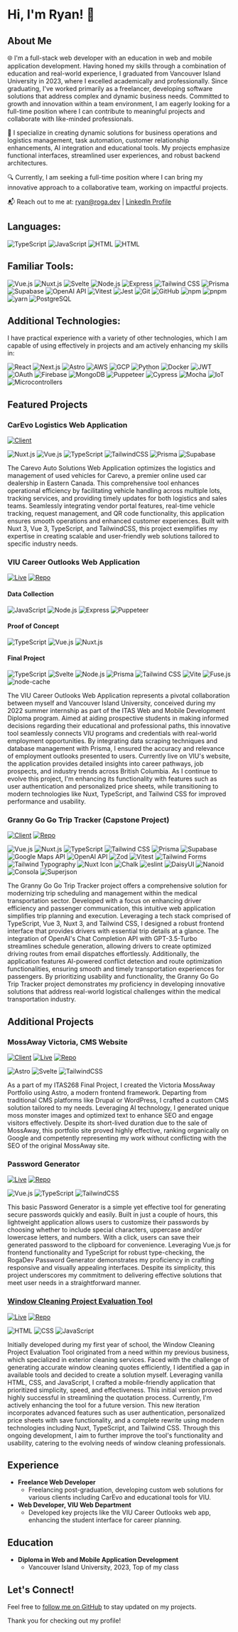 # Hi, I'm Ryan! 👋

## About Me
🌐 I'm a full-stack web developer with an education in web and mobile application development. Having honed my skills through a combination of education and real-world experience, I graduated from Vancouver Island University in 2023, where I excelled academically and professionally. Since graduating, I've worked primarily as a freelancer, developing software solutions that address complex and dynamic business needs. Committed to growth and innovation within a team environment, I am eagerly looking for a full-time position where I can contribute to meaningful projects and collaborate with like-minded professionals.

🚀 I specialize in creating dynamic solutions for business operations and logistics management, task automation, customer relationship enhancements, AI integration and educational tools. My projects emphasize functional interfaces, streamlined user experiences, and robust backend architectures.

🔍 Currently, I am seeking a full-time position where I can bring my innovative approach to a collaborative team, working on impactful projects.

📬 Reach out to me at: [ryan@roga.dev](mailto:ryan@roga.dev) | [LinkedIn Profile](https://www.linkedin.com/in/ryanroga/)

## Languages:
![TypeScript](https://img.shields.io/badge/-TypeScript-3178C6?style=flat&logo=typescript&logoColor=white)
![JavaScript](https://img.shields.io/badge/-JavaScript-F7DF1E?style=flat&logo=javascript&logoColor=black)
![HTML](https://img.shields.io/badge/-HTML5-E34F26?style=flat&logo=html5&logoColor=white)
![HTML](https://img.shields.io/badge/-CSS3-1572B6?style=flat&logo=css3&logoColor=white)

## Familiar Tools:

![Vue.js](https://img.shields.io/badge/-Vue.js-4FC08D?style=flat&logo=vue.js&logoColor=white)
![Nuxt.js](https://img.shields.io/badge/-Nuxt.js-00DC82?style=flat&logo=nuxt.js&logoColor=white)
![Svelte](https://img.shields.io/badge/-Svelte-FF3E00?style=flat&logo=svelte&logoColor=white)
![Node.js](https://img.shields.io/badge/-Node.js-339933?style=flat&logo=node.js&logoColor=white)
![Express](https://img.shields.io/badge/-Express-000000?style=flat&logo=express&logoColor=white)
![Tailwind CSS](https://img.shields.io/badge/-Tailwind_CSS-06B6D4?style=flat&logo=tailwind-css&logoColor=white)
![Prisma](https://img.shields.io/badge/-Prisma-2D3748?style=flat&logo=prisma&logoColor=white)
![Supabase](https://img.shields.io/badge/-Supabase-3ECF8E?style=flat&logo=supabase&logoColor=white)
![OpenAI API](https://img.shields.io/badge/-OpenAI_API-412991?style=flat&logo=openai&logoColor=white)
![Vitest](https://img.shields.io/badge/-Vitest-4B8BBE?style=flat&logo=vitest&logoColor=white)
![Jest](https://img.shields.io/badge/-Jest-C21325?style=flat&logo=jest&logoColor=white)
![Git](https://img.shields.io/badge/-Git-F05032?style=flat&logo=git&logoColor=white)
![GitHub](https://img.shields.io/badge/-GitHub-181717?style=flat&logo=github&logoColor=white)
![npm](https://img.shields.io/badge/-npm-CB3837?style=flat&logo=npm&logoColor=white)
![pnpm](https://img.shields.io/badge/-pnpm-F69220?style=flat&logo=pnpm&logoColor=white)
![yarn](https://img.shields.io/badge/-Yarn-2C8EBB?style=flat&logo=yarn&logoColor=white)
![PostgreSQL](https://img.shields.io/badge/-PostgreSQL-4169E1?style=flat&logo=postgresql&logoColor=white)

## Additional Technologies:
I have practical experience with a variety of other technologies, which I am capable of using effectively in projects and am actively enhancing my skills in:

![React](https://img.shields.io/badge/-React-61DAFB?style=flat&logo=react&logoColor=white)
![Next.js](https://img.shields.io/badge/-Next.js-000000?style=flat&logo=next.js&logoColor=white)
![Astro](https://img.shields.io/badge/-Astro-000?style=flat&logo=astro&logoColor=white)
![AWS](https://img.shields.io/badge/-AWS-FF9900?style=flat&logo=amazonwebservices&logoColor=black)
![GCP](https://img.shields.io/badge/-Google_Cloud_Platform-4285F4?style=flat&logo=google-cloud&logoColor=white)
![Python](https://img.shields.io/badge/-Python-3776AB?style=flat&logo=python&logoColor=white)
![Docker](https://img.shields.io/badge/-Docker-2496ED?style=flat&logo=docker&logoColor=white)
![JWT](https://img.shields.io/badge/-JWT-000000?style=flat&logo=json-web-tokens&logoColor=white)
![OAuth](https://img.shields.io/badge/-OAuth-EB5424?style=flat&logo=oauth&logoColor=white)
![Firebase](https://img.shields.io/badge/-Firebase-FFCA28?style=flat&logo=firebase&logoColor=black)
![MongoDB](https://img.shields.io/badge/-MongoDB-47A248?style=flat&logo=mongodb&logoColor=white)
![Puppeteer](https://img.shields.io/badge/-Puppeteer-40B5A4?style=flat&logo=puppeteer&logoColor=white)
![Cypress](https://img.shields.io/badge/-Cypress-17202C?style=flat&logo=cypress&logoColor=white)
![Mocha](https://img.shields.io/badge/-Mocha-8D6748?style=flat&logo=mocha&logoColor=white)
![IoT](https://img.shields.io/badge/-IoT-3C873A?style=flat&logo=wikiquote&logoColor=white)
![Microcontrollers](https://img.shields.io/badge/-Microcontrollers-007ACC?style=flat&logo=arduino&logoColor=white)

## Featured Projects

### CarEvo Logistics Web Application 
[![Client](https://img.shields.io/badge/-Client-4285F4?style=flat&logo=google-chrome&logoColor=white)](https://carevo.ca)

![Nuxt.js](https://img.shields.io/badge/-Nuxt.js-00C58E?style=flat&logo=nuxt.js&logoColor=white)
![Vue.js](https://img.shields.io/badge/-Vue.js-4FC08D?style=flat&logo=vue.js&logoColor=white)
![TypeScript](https://img.shields.io/badge/-TypeScript-3178C6?style=flat&logo=typescript&logoColor=white)
![TailwindCSS](https://img.shields.io/badge/-TailwindCSS-38B2AC?style=flat&logo=tailwind-css&logoColor=white)
![Prisma](https://img.shields.io/badge/-Prisma-2D3748?style=flat&logo=prisma&logoColor=white)
![Supabase](https://img.shields.io/badge/-Supabase-639?style=flat&logo=supabase&logoColor=white)

The Carevo Auto Solutions Web Application optimizes the logistics and management of used vehicles for Carevo, a premier online used car dealership in Eastern Canada. This comprehensive tool enhances operational efficiency by facilitating vehicle handling across multiple lots, tracking services, and providing timely updates for both logistics and sales teams. Seamlessly integrating vendor portal features, real-time vehicle tracking, request management, and QR code functionality, this application ensures smooth operations and enhanced customer experiences. Built with Nuxt 3, Vue 3, TypeScript, and TailwindCSS, this project exemplifies my expertise in creating scalable and user-friendly web solutions tailored to specific industry needs.

### VIU Career Outlooks Web Application 
[![Live](https://img.shields.io/badge/-Live-4285F4?style=flat&logo=google-chrome&logoColor=white)](https://career-outlooks.viu.ca) [![Repo](https://img.shields.io/badge/-Repo-181717?style=flat&logo=github&logoColor=white)](https://github.com/rogadev/viu-career-outlooks)

#### Data Collection
![JavaScript](https://img.shields.io/badge/-JavaScript-F7DF1E?style=flat&logo=javascript&logoColor=black)
![Node.js](https://img.shields.io/badge/-Node.js-339933?style=flat&logo=node.js&logoColor=white)
![Express](https://img.shields.io/badge/-Express-000000?style=flat&logo=express&logoColor=white)
![Puppeteer](https://img.shields.io/badge/-Puppeteer-40B5A4?style=flat&logo=puppeteer&logoColor=white)

#### Proof of Concept
![TypeScript](https://img.shields.io/badge/-TypeScript-3178C6?style=flat&logo=typescript&logoColor=white)
![Vue.js](https://img.shields.io/badge/-Vue.js-4FC08D?style=flat&logo=vue.js&logoColor=white)
![Nuxt.js](https://img.shields.io/badge/-Nuxt.js-00DC82?style=flat&logo=nuxt.js&logoColor=white)

#### Final Project
![TypeScript](https://img.shields.io/badge/-TypeScript-3178C6?style=flat&logo=typescript&logoColor=white)
![Svelte](https://img.shields.io/badge/-Svelte-FF3E00?style=flat&logo=svelte&logoColor=white)
![Node.js](https://img.shields.io/badge/-Node.js-339933?style=flat&logo=node.js&logoColor=white)
![Prisma](https://img.shields.io/badge/-Prisma-2D3748?style=flat&logo=prisma&logoColor=white)
![Tailwind CSS](https://img.shields.io/badge/-Tailwind_CSS-06B6D4?style=flat&logo=tailwind-css&logoColor=white)
![Vite](https://img.shields.io/badge/-Vite-646CFF?style=flat&logo=vite&logoColor=white)
![Fuse.js](https://img.shields.io/badge/-Fuse.js-F93C00?style=flat&logo=node.js&logoColor=white)
![node-cache](https://img.shields.io/badge/-node__cache-339933?style=flat&logo=node.js&logoColor=white)

The VIU Career Outlooks Web Application represents a pivotal collaboration between myself and Vancouver Island University, conceived during my 2022 summer internship as part of the ITAS Web and Mobile Development Diploma program. Aimed at aiding prospective students in making informed decisions regarding their educational and professional paths, this innovative tool seamlessly connects VIU programs and credentials with real-world employment opportunities. By integrating data scraping techniques and database management with Prisma, I ensured the accuracy and relevance of employment outlooks presented to users. Currently live on VIU's website, the application provides detailed insights into career pathways, job prospects, and industry trends across British Columbia. As I continue to evolve this project, I'm enhancing its functionality with features such as user authentication and personalized price sheets, while transitioning to modern technologies like Nuxt, TypeScript, and Tailwind CSS for improved performance and usability.

### Granny Go Go Trip Tracker (Capstone Project)
[![Client](https://img.shields.io/badge/-Client-4285F4?style=flat&logo=google-chrome&logoColor=white)](https://www.grannygogo.ca/) [![Repo](https://img.shields.io/badge/-Repo-181717?style=flat&logo=github&logoColor=white)](https://github.com/rogadev/capstone)

![Vue.js](https://img.shields.io/badge/-Vue.js-4FC08D?style=flat&logo=vue.js&logoColor=white)
![Nuxt.js](https://img.shields.io/badge/-Nuxt.js-00DC82?style=flat&logo=nuxt.js&logoColor=white)
![TypeScript](https://img.shields.io/badge/-TypeScript-3178C6?style=flat&logo=typescript&logoColor=white)
![Tailwind CSS](https://img.shields.io/badge/-Tailwind_CSS-06B6D4?style=flat&logo=tailwind-css&logoColor=white)
![Prisma](https://img.shields.io/badge/-Prisma-2D3748?style=flat&logo=prisma&logoColor=white)
![Supabase](https://img.shields.io/badge/-Supabase-3ECF8E?style=flat&logo=supabase&logoColor=white)
![Google Maps API](https://img.shields.io/badge/-Google_Maps_API-4285F4?style=flat&logo=google-maps&logoColor=white)
![OpenAI API](https://img.shields.io/badge/-OpenAI_API-412991?style=flat&logo=openai&logoColor=white)
![Zod](https://img.shields.io/badge/-Zod-3C873A?style=flat&logo=zod&logoColor=white)
![Vitest](https://img.shields.io/badge/-Vitest-4B8BBE?style=flat&logo=vitest&logoColor=white)
![Tailwind Forms](https://img.shields.io/badge/-Tailwind_Forms-06B6D4?style=flat&logo=tailwind-css&logoColor=white)
![Tailwind Typography](https://img.shields.io/badge/-Tailwind_Typography-06B6D4?style=flat&logo=tailwind-css&logoColor=white)
![Nuxt Icon](https://img.shields.io/badge/-Nuxt_Icon-00DC82?style=flat&logo=nuxt.js&logoColor=white)
![Chalk](https://img.shields.io/badge/-Chalk-FFFFFF?style=flat&logo=chalk&logoColor=black)
![eslint](https://img.shields.io/badge/-eslint-4B32C3?style=flat&logo=eslint&logoColor=white)
![DaisyUI](https://img.shields.io/badge/-DaisyUI-4B8BBE?style=flat&logo=daisyui&logoColor=white)
![Nanoid](https://img.shields.io/badge/-Nanoid-03A9F4?style=flat&logo=nanoid&logoColor=white)
![Consola](https://img.shields.io/badge/-Consola-4CAF50?style=flat&logo=consola&logoColor=white)
![Superjson](https://img.shields.io/badge/-Superjson-009688?style=flat&logo=json&logoColor=white)

The Granny Go Go Trip Tracker project offers a comprehensive solution for modernizing trip scheduling and management within the medical transportation sector. Developed with a focus on enhancing driver efficiency and passenger communication, this intuitive web application simplifies trip planning and execution. Leveraging a tech stack comprised of TypeScript, Vue 3, Nuxt 3, and Tailwind CSS, I designed a robust frontend interface that provides drivers with essential trip details at a glance. The integration of OpenAI's Chat Completion API with GPT-3.5-Turbo streamlines schedule generation, allowing drivers to create optimized driving routes from email dispatches effortlessly. Additionally, the application features AI-powered conflict detection and route optimization functionalities, ensuring smooth and timely transportation experiences for passengers. By prioritizing usability and functionality, the Granny Go Go Trip Tracker project demonstrates my proficiency in developing innovative solutions that address real-world logistical challenges within the medical transportation industry.

## Additional Projects

### MossAway Victoria, CMS Website
[![Client](https://img.shields.io/badge/-Client-4285F4?style=flat&logo=google-chrome&logoColor=white)](https://mossaway.ca/) [![Live](https://img.shields.io/badge/-Live-4285F4?style=flat&logo=google-chrome&logoColor=white)](https://victoria-mossaway-ca.vercel.app/) [![Repo](https://img.shields.io/badge/-Repo-181717?style=flat&logo=github&logoColor=white)](https://github.com/rogadev/victoria.mossaway.ca)

![Astro](https://img.shields.io/badge/-Astro-000?style=flat&logo=astro&logoColor=white)
![Svelte](https://img.shields.io/badge/-Svelte-FF3E00?style=flat&logo=svelte&logoColor=white)
![TailwindCSS](https://img.shields.io/badge/-TailwindCSS-38B2AC?style=flat&logo=tailwind-css&logoColor=white)

As a part of my ITAS268 Final Project, I created the Victoria MossAway Portfolio using Astro, a modern frontend framework. Departing from traditional CMS platforms like Drupal or WordPress, I crafted a custom CMS solution tailored to my needs. Leveraging AI technology, I generated unique moss monster images and optimized text to enhance SEO and engage visitors effectively. Despite its short-lived duration due to the sale of MossAway, this portfolio site proved highly effective, ranking organically on Google and competently representing my work without conflicting with the SEO of the original MossAway site.

### Password Generator
[![Live](https://img.shields.io/badge/-Live-4285F4?style=flat&logo=google-chrome&logoColor=white)](https://passwords.roga.dev) [![Repo](https://img.shields.io/badge/-Repo-181717?style=flat&logo=github&logoColor=white)](https://github.com/rogadev/roga-password-generator)

![Vue.js](https://img.shields.io/badge/-Vue.js-4FC08D?style=flat&logo=vue.js&logoColor=white)
![TypeScript](https://img.shields.io/badge/-TypeScript-3178C6?style=flat&logo=typescript&logoColor=white)
![TailwindCSS](https://img.shields.io/badge/-TailwindCSS-38B2AC?style=flat&logo=tailwind-css&logoColor=white)

This basic Password Generator is a simple yet effective tool for generating secure passwords quickly and easily. Built in just a couple of hours, this lightweight application allows users to customize their passwords by choosing whether to include special characters, uppercase and/or lowercase letters, and numbers. With a click, users can save their generated password to the clipboard for convenience. Leveraging Vue.js for frontend functionality and TypeScript for robust type-checking, the RogaDev Password Generator demonstrates my proficiency in crafting responsive and visually appealing interfaces. Despite its simplicity, this project underscores my commitment to delivering effective solutions that meet user needs in a straightforward manner.

### [Window Cleaning Project Evaluation Tool](https://www.ezeval.app/)
[![Live](https://img.shields.io/badge/-Live-4285F4?style=flat&logo=google-chrome&logoColor=white)](https://www.ezeval.app/) [![Repo](https://img.shields.io/badge/-Repo-181717?style=flat&logo=github&logoColor=white)](https://github.com/rogadev/roga-window-quoter)

![HTML](https://img.shields.io/badge/-HTML-E34F26?style=flat&logo=html5&logoColor=white)
![CSS](https://img.shields.io/badge/-CSS-1572B6?style=flat&logo=css3&logoColor=white)
![JavaScript](https://img.shields.io/badge/-JavaScript-F7DF1E?style=flat&logo=javascript&logoColor=black)

Initially developed during my first year of school, the Window Cleaning Project Evaluation Tool originated from a need within my previous business, which specialized in exterior cleaning services. Faced with the challenge of generating accurate window cleaning quotes efficiently, I identified a gap in available tools and decided to create a solution myself. Leveraging vanilla HTML, CSS, and JavaScript, I crafted a mobile-friendly application that prioritized simplicity, speed, and effectiveness. This initial version proved highly successful in streamlining the quotation process. Currently, I'm actively enhancing the tool for a future version. This new iteration incorporates advanced features such as user authentication, personalized price sheets with save functionality, and a complete rewrite using modern technologies including Nuxt, TypeScript, and Tailwind CSS. Through this ongoing development, I aim to further improve the tool's functionality and usability, catering to the evolving needs of window cleaning professionals.

## Experience
- **Freelance Web Developer**
  - Freelancing post-graduation, developing custom web solutions for various clients including CarEvo and educational tools for VIU.
- **Web Developer, VIU Web Department**
  - Developed key projects like the VIU Career Outlooks web app, enhancing the student interface for career planning.

## Education
- **Diploma in Web and Mobile Application Development**
  - Vancouver Island University, 2023, Top of my class

## Let's Connect!
Feel free to [follow me on GitHub](https://github.com/rogadev) to stay updated on my projects.

Thank you for checking out my profile!
